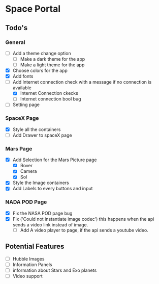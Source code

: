 # Space Portal

## Todo's

### General

- [ ] Add a theme change option
  - [ ] Make a dark theme for the app
  - [ ] Make a light theme for the app
- [x] Choose colors for the app
- [x] Add fonts
- [ ] Add Internet connection check with a message if no connection is available
  - [x] Internet Connection ckecks
  - [ ] Internet connection bool bug
- [ ] Setting page

### SpaceX Page

- [x] Style all the containers
- [ ] Add Drawer to spaceX page

### Mars Page

- [x] Add Selection for the Mars Picture page
  - [x] Rover
  - [x] Camera
  - [x] Sol
- [x] Style the Image containers
- [x] Add Labels to every buttons and input

### NADA POD Page

- [x] Fix the NASA POD page bug
- [x] Fix ('Could not instantiate image codec') this happens when the api sends a video link instead of image.
  - [ ] Add A video player to page, if the api sends a youtube video.

## Potential Features

- [ ] Hubble Images
- [ ] Information Panels
- [ ] information about Stars and Exo planets
- [ ] Video support

